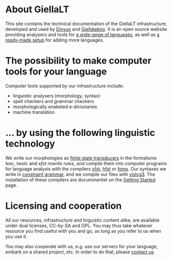 # About GiellaLT

This site contains the technical documentation of the GiellaLT
infrastructure, developed and used by [Divvun](http://divvun.no) and [Giellatekno](http://giellatekno.uit.no).
It is an open source website providing analysers and tools for
[a wide range of languages](LanguageModels.html), as well as
[a ready-made setup](infraremake/HowToAddANewLanguage.html) for adding more languages.




# The possibility to make computer tools for your language


Computer tools supported by our infrastructure include:


* linguistic analysers (morphology, syntax)
* spell checkers and grammar checkers
* morphologically enabeled e-dicionaries
* machine translation


# ... by using the following linguistic technology

We write our morphologies as [finite state transducers](https://en.wikipedia.org/wiki/Finite_state_transducer)
in the formalisms *lexc*, *twolc* and *xfst rewrite rules*, and compile them into computer programs for language analysis with the compilers [xfst](http://fsmbook.com), 
[hfst](http://www.ling.helsinki.fi/kieliteknologia/tutkimus/hfst/) or [foms](https://github.com/mhulden/foma).
Our syntaxes we write in [constraint grammar](https://en.wikipedia.org/wiki/Constraint_grammar),
and we compile our files with [vislcg3](http://beta.visl.sdu.dk/cg3.html).
The installation of these compilers are docummentet on the [Getting Started](GettingStarted.html) page.


# Licensing and cooperation


All our resources, infrastructure and linguistic content alike, are available under dual licenses, CC-by-SA and GPL. You may thus take whatever resource you find useful with you and go, as long as you refer to us when you use it.

You may also cooperate with us, e.g. use our servers for your language, embark on a shared project, etc. In order to do that, please [contact us](/admin/people.html).
